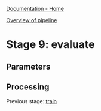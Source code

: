 [Documentation - Home](https://github.com/SINTEF-9012/Erdre/blob/master/docs/index.md)

[Overview of pipeline](https://github.com/SINTEF-9012/Erdre/blob/master/docs/tutorials/03_pipeline.md)

# Stage 9: evaluate



## Parameters

## Processing

Previous stage: [train](https://github.com/SINTEF-9012/Erdre/blob/master/docs/tutorials/stages/08_train.md)
